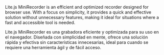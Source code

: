 Lite.js MiniRecorder is an efficient and optimized recorder designed for browser use. With a focus on simplicity, it provides a quick and effective solution without unnecessary features, making it ideal for situations where a fast and accessible tool is needed.

Lite.js MiniRecorder es una grabadora eficiente y optimizada para su uso en el navegador. Diseñada con simplicidad en mente, ofrece una solución rápida y efectiva sin características innecesarias, ideal para cuando se requiere una herramienta ágil y de fácil acceso.
